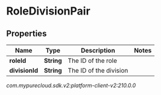 # RoleDivisionPair


## Properties

| Name | Type | Description | Notes |
| ------------ | ------------- | ------------- | ------------- |
| **roleId** | **String** | The ID of the role |  |
| **divisionId** | **String** | The ID of the division |  |




_com.mypurecloud.sdk.v2:platform-client-v2:210.0.0_
